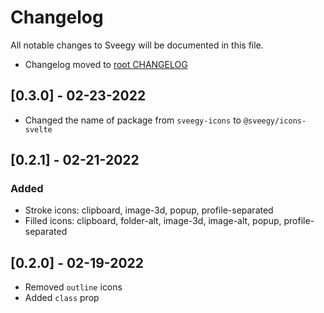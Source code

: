# Changelog

All notable changes to Sveegy will be documented in this file.

- Changelog moved to [root CHANGELOG](../../CHANGELOG.md)

## [0.3.0] - 02-23-2022

- Changed the name of package from `sveegy-icons` to `@sveegy/icons-svelte`

## [0.2.1] - 02-21-2022

### Added

- Stroke icons: clipboard, image-3d, popup, profile-separated
- Filled icons: clipboard, folder-alt, image-3d, image-alt, popup, profile-separated 

## [0.2.0] - 02-19-2022

- Removed `outline` icons
- Added `class` prop
